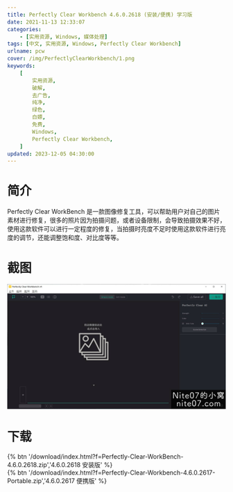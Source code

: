 ```yaml
---
title: Perfectly Clear Workbench 4.6.0.2618 (安装/便携) 学习版
date: 2021-11-13 12:33:07
categories:
    - [实用资源, Windows, 媒体处理]
tags: [中文, 实用资源, Windows, Perfectly Clear Workbench]
urlname: pcw
cover: /img/PerfectlyClearWorkbench/1.png
keywords:
    [
        实用资源,
        破解,
        去广告,
        纯净,
        绿色,
        白嫖,
        免费,
        Windows,
        Perfectly Clear Workbench,
    ]
updated: 2023-12-05 04:30:00
---
```


# 简介

Perfectly Clear WorkBench 是一款图像修复工具，可以帮助用户对自己的图片素材进行修复，很多的照片因为拍摄问题，或者设备限制，会导致拍摄效果不好，使用这款软件可以进行一定程度的修复，当拍摄时亮度不足时使用这款软件进行亮度的调节，还能调整饱和度、对比度等等。

# 截图

![](/img/PerfectlyClearWorkbench/2.jpg)

# 下载

{% btn '/download/index.html?f=Perfectly-Clear-WorkBench-4.6.0.2618.zip','4.6.0.2618 安装版' %}
<br>
{% btn '/download/index.html?f=Perfectly-Clear-Workbench-4.6.0.2617-Portable.zip','4.6.0.2617 便携版' %}
